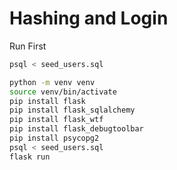 # Hashing and Login
 Run First
 ```bash
 psql < seed_users.sql
 ```
 
```bash
python -m venv venv
source venv/bin/activate
pip install flask
pip install flask_sqlalchemy
pip install flask_wtf
pip install flask_debugtoolbar
pip install psycopg2
psql < seed_users.sql
flask run
```

